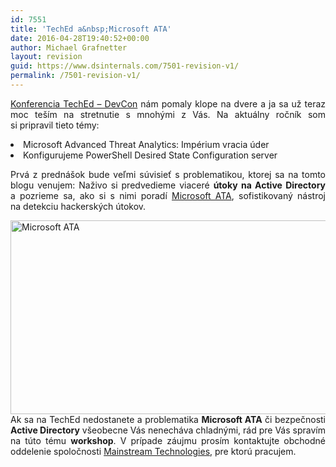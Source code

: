 ```yaml
---
id: 7551
title: 'TechEd a&nbsp;Microsoft ATA'
date: 2016-04-28T19:40:52+00:00
author: Michael Grafnetter
layout: revision
guid: https://www.dsinternals.com/7501-revision-v1/
permalink: /7501-revision-v1/
---
```

<p style="text-align: justify;">
  <a href="https://www.teched.cz/">Konferencia TechEd &#8211; DevCon</a> nám pomaly klope na&nbsp;dvere a&nbsp;ja sa&nbsp;už teraz moc teším na&nbsp;stretnutie s&nbsp;mnohými z&nbsp;Vás. Na&nbsp;aktuálny ročník som si&nbsp;pripravil tieto témy:
</p>

<li style="text-align: justify;">
  Microsoft Advanced Threat Analytics: Impérium vracia úder
</li>
<li style="text-align: justify;">
  Konfigurujeme PowerShell Desired State Configuration server
</li>

<p style="text-align: justify;">
  Prvá z&nbsp;prednášok bude veľmi súvisieť s&nbsp;problematikou, ktorej sa&nbsp;na&nbsp;tomto blogu venujem: Naživo si&nbsp;predvedieme viaceré <strong>útoky na&nbsp;Active Directory</strong> a&nbsp;pozrieme sa, ako si&nbsp;s&nbsp;nimi poradí <a href="https://www.microsoft.com/en/server-cloud/products/advanced-threat-analytics/overview.aspx">Microsoft ATA</a>, sofistikovaný nástroj na&nbsp;detekciu hackerských útokov.
</p>

<p style="text-align: justify;">
  <a href="https://www.dsinternals.com/wp-content/uploads/ata.png" rel="attachment wp-att-7531"><img class="aligncenter size-large wp-image-7531" src="https://www.dsinternals.com/wp-content/uploads/ata-1024x588.png" alt="Microsoft ATA" width="540" height="310" srcset="https://www.dsinternals.com/wp-content/uploads/ata-1024x588.png 1024w, https://www.dsinternals.com/wp-content/uploads/ata-300x172.png 300w, https://www.dsinternals.com/wp-content/uploads/ata-768x441.png 768w, https://www.dsinternals.com/wp-content/uploads/ata.png 1027w" sizes="(max-width: 540px) 100vw, 540px" /></a>Ak sa&nbsp;na&nbsp;TechEd nedostanete a&nbsp;problematika <strong>Microsoft ATA</strong> či&nbsp;bezpečnosti <strong>Active Directory</strong> všeobecne Vás nenecháva chladnými, rád pre&nbsp;Vás spravím na&nbsp;túto tému <strong>workshop</strong>. V&nbsp;prípade záujmu prosím kontaktujte obchodné oddelenie spoločnosti <a href="http://www.mainstream.cz/">Mainstream Technologies</a>, pre&nbsp;ktorú pracujem.
</p>